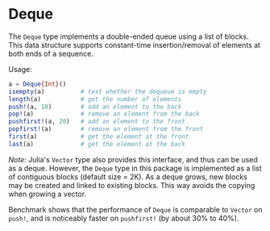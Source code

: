 # Deque

The `Deque` type implements a double-ended queue using a list of blocks.
This data structure supports constant-time insertion/removal of elements
at both ends of a sequence.

Usage:

```julia
a = Deque{Int}()
isempty(a)          # test whether the dequeue is empty
length(a)           # get the number of elements
push!(a, 10)        # add an element to the back
pop!(a)             # remove an element from the back
pushfirst!(a, 20)   # add an element to the front
popfirst!(a)        # remove an element from the front
first(a)            # get the element at the front
last(a)             # get the element at the back
```

*Note:* Julia's `Vector` type also provides this interface, and thus can
be used as a deque. However, the `Deque` type in this package is
implemented as a list of contiguous blocks (default size = 2K). As a
deque grows, new blocks may be created and linked to existing blocks.
This way avoids the copying when growing a vector.

Benchmark shows that the performance of `Deque` is comparable to
`Vector` on `push!`, and is noticeably faster on `pushfirst!` (by about
30% to 40%).
